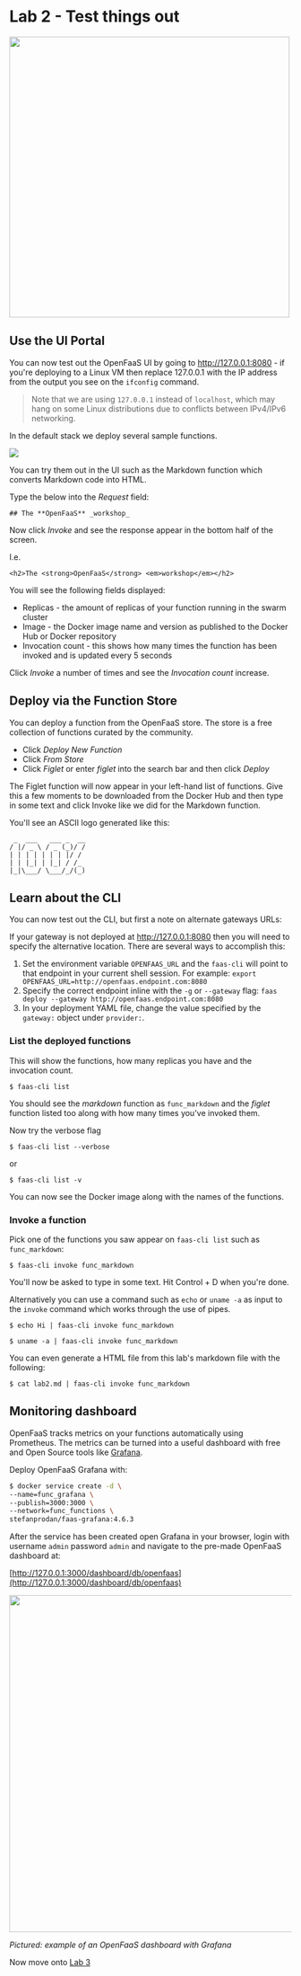# Lab 2 - Test things out

<img src="https://github.com/openfaas/media/raw/master/OpenFaaS_Magnet_3_1_png.png" width="500px"></img>

## Use the UI Portal

You can now test out the OpenFaaS UI by going to http://127.0.0.1:8080 - if you're deploying to a Linux VM then replace 127.0.0.1 with the IP address from the output you see on the `ifconfig` command.

> Note that we are using `127.0.0.1` instead of `localhost`, which may hang on some Linux distributions due to conflicts between IPv4/IPv6 networking.

In the default stack we deploy several sample functions.

![](./screenshot/markdown_portal.png)

You can try them out in the UI such as the Markdown function which converts Markdown code into HTML.

Type the below into the *Request* field:

```
## The **OpenFaaS** _workshop_
```

Now click *Invoke* and see the response appear in the bottom half of the screen.

I.e.

```
<h2>The <strong>OpenFaaS</strong> <em>workshop</em></h2>
```

You will see the following fields displayed:

* Replicas - the amount of replicas of your function running in the swarm cluster
* Image - the Docker image name and version as published to the Docker Hub or Docker repository
* Invocation count - this shows how many times the function has been invoked and is updated every 5 seconds

Click *Invoke* a number of times and see the *Invocation count* increase.

## Deploy via the Function Store

You can deploy a function from the OpenFaaS store. The store is a free collection of functions curated by the community.

* Click *Deploy New Function*
* Click *From Store*
* Click *Figlet* or enter *figlet* into the search bar and then click *Deploy*

The Figlet function will now appear in your left-hand list of functions. Give this a few moments to be downloaded from the Docker Hub and then type in some text and click Invoke like we did for the Markdown function.

You'll see an ASCII logo generated like this:

```
 _  ___   ___ _  __
/ |/ _ \ / _ (_)/ /
| | | | | | | |/ / 
| | |_| | |_| / /_ 
|_|\___/ \___/_/(_)
```

## Learn about the CLI

You can now test out the CLI, but first a note on alternate gateways URLs:

If your gateway is not deployed at http://127.0.0.1:8080 then you will need to specify the alternative location. There are several ways to accomplish this:

1. Set the environment variable `OPENFAAS_URL` and the `faas-cli` will point to that endpoint in your current shell session. For example: `export OPENFAAS_URL=http://openfaas.endpoint.com:8080`
2. Specify the correct endpoint inline with the `-g` or `--gateway` flag: `faas deploy --gateway http://openfaas.endpoint.com:8080`
3. In your deployment YAML file, change the value specified by the `gateway:` object under `provider:`.

### List the deployed functions

This will show the functions, how many replicas you have and the invocation count.

```
$ faas-cli list
```

You should see the *markdown* function as `func_markdown` and the *figlet* function listed too along with how many times you've invoked them.

Now try the verbose flag

```
$ faas-cli list --verbose
```
or

```
$ faas-cli list -v
```

You can now see the Docker image along with the names of the functions.

### Invoke a function

Pick one of the functions you saw appear on `faas-cli list` such as `func_markdown`:

```
$ faas-cli invoke func_markdown
```

You'll now be asked to type in some text. Hit Control + D when you're done.

Alternatively you can use a command such as `echo` or `uname -a` as input to the `invoke` command which works through the use of pipes.

```
$ echo Hi | faas-cli invoke func_markdown

$ uname -a | faas-cli invoke func_markdown
```

You can even generate a HTML file from this lab's markdown file with the following:

```
$ cat lab2.md | faas-cli invoke func_markdown
```

## Monitoring dashboard

OpenFaaS tracks metrics on your functions automatically using Prometheus. The metrics can be turned into a useful dashboard with free and Open Source tools like [Grafana](https://grafana.com).

Deploy OpenFaaS Grafana with:

```bash
$ docker service create -d \
--name=func_grafana \
--publish=3000:3000 \
--network=func_functions \
stefanprodan/faas-grafana:4.6.3
```

After the service has been created open Grafana in your browser, login with username `admin` password `admin` and navigate to the pre-made OpenFaaS dashboard at:

[http://127.0.0.1:3000/dashboard/db/openfaas](http://127.0.0.1:3000/dashboard/db/openfaas)


<a href="https://camo.githubusercontent.com/24915ac87ecf8a31285f273846e7a5ffe82eeceb/68747470733a2f2f7062732e7477696d672e636f6d2f6d656469612f4339636145364358554141585f36342e6a70673a6c61726765"><img src="https://camo.githubusercontent.com/24915ac87ecf8a31285f273846e7a5ffe82eeceb/68747470733a2f2f7062732e7477696d672e636f6d2f6d656469612f4339636145364358554141585f36342e6a70673a6c61726765" width="600px" /></a>

*Pictured: example of an OpenFaaS dashboard with Grafana*

Now move onto [Lab 3](./lab3.md)
